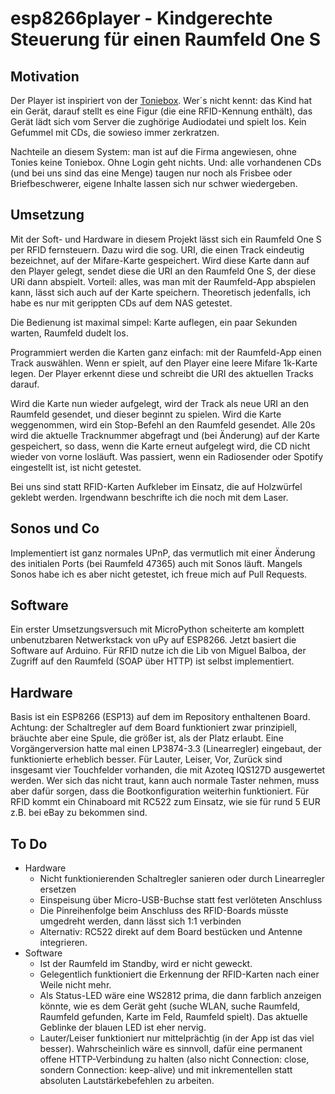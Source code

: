 esp8266player - Kindgerechte Steuerung für einen Raumfeld One S
===============================================================

Motivation
----------
Der Player ist inspiriert von der [Toniebox](https://tonies.de/). Wer´s nicht kennt: das Kind hat ein Gerät, darauf stellt es eine Figur (die eine RFID-Kennung enthält), das Gerät lädt sich vom Server die zughörige Audiodatei und spielt los. Kein Gefummel mit CDs, die sowieso immer zerkratzen.

Nachteile an diesem System: man ist auf die Firma angewiesen, ohne Tonies keine Toniebox. Ohne Login geht nichts. Und: alle vorhandenen CDs (und bei uns sind das eine Menge) taugen nur noch als Frisbee oder Briefbeschwerer, eigene Inhalte lassen sich nur schwer wiedergeben.

Umsetzung
---------
Mit der Soft- und Hardware in diesem Projekt lässt sich ein Raumfeld One S per RFID fernsteuern. Dazu wird die sog. URI, die einen Track eindeutig bezeichnet, auf der Mifare-Karte gespeichert. Wird diese Karte dann auf den Player gelegt, sendet diese die URI an den Raumfeld One S, der diese URi dann abspielt. 
Vorteil: alles, was man mit der Raumfeld-App abspielen kann, lässt sich auch auf der Karte speichern. Theoretisch jedenfalls, ich habe es nur mit gerippten CDs auf dem NAS getestet.

Die Bedienung ist maximal simpel: Karte auflegen, ein paar Sekunden warten, Raumfeld dudelt los.

Programmiert werden die Karten ganz einfach: mit der Raumfeld-App einen Track auswählen. Wenn er spielt, auf den Player eine leere Mifare 1k-Karte legen. Der Player erkennt diese und schreibt die URI des aktuellen Tracks darauf. 

Wird die Karte nun wieder aufgelegt, wird der Track als neue URI an den Raumfeld gesendet, und dieser beginnt zu spielen. Wird die Karte weggenommen, wird ein Stop-Befehl an den Raumfeld gesendet.
Alle 20s wird die aktuelle Tracknummer abgefragt und (bei Änderung) auf der Karte gespeichert, so dass, wenn die Karte erneut aufgelegt wird, die CD nicht wieder von vorne losläuft. Was passiert, wenn ein Radiosender oder Spotify eingestellt ist, ist nicht getestet.

Bei uns sind statt RFID-Karten Aufkleber im Einsatz, die auf Holzwürfel geklebt werden. Irgendwann beschrifte ich die noch mit dem Laser.

Sonos und Co
------------
Implementiert ist ganz normales UPnP, das vermutlich mit einer Änderung des initialen Ports (bei Raumfeld 47365) auch mit Sonos läuft. Mangels Sonos habe ich es aber nicht getestet, ich freue mich auf Pull Requests.

Software
--------
Ein erster Umsetzungsversuch mit MicroPython scheiterte am komplett unbenutzbaren Netwerkstack von uPy auf ESP8266. Jetzt basiert die Software auf Arduino. Für RFID nutze ich die Lib von Miguel Balboa, der Zugriff auf den Raumfeld (SOAP über HTTP) ist selbst implementiert.

Hardware
--------
Basis ist ein ESP8266 (ESP13) auf dem im Repository enthaltenen Board. Achtung: der Schaltregler auf dem Board funktioniert zwar prinzipiell, bräuchte aber eine Spule, die größer ist, als der Platz erlaubt. Eine Vorgängerversion hatte mal einen LP3874-3.3 (Linearregler) eingebaut, der funktionierte erheblich besser.
Für Lauter, Leiser, Vor, Zurück sind insgesamt vier Touchfelder vorhanden, die mit Azoteq IQS127D ausgewertet werden. Wer sich das nicht traut, kann auch normale Taster nehmen, muss aber dafür sorgen, dass die Bootkonfiguration weiterhin funktioniert.
Für RFID kommt ein Chinaboard mit RC522 zum Einsatz, wie sie für rund 5 EUR z.B. bei eBay zu bekommen sind.

To Do
-----
* Hardware
  * Nicht funktionierenden Schaltregler sanieren oder durch Linearregler ersetzen
  * Einspeisung über Micro-USB-Buchse statt fest verlöteten Anschluss
  * Die Pinreihenfolge beim Anschluss des RFID-Boards müsste umgedreht werden, dann lässt sich 1:1 verbinden
  * Alternativ: RC522 direkt auf dem Board bestücken und Antenne integrieren.
* Software
  * Ist der Raumfeld im Standby, wird er nicht geweckt. 
  * Gelegentlich funktioniert die Erkennung der RFID-Karten nach einer Weile nicht mehr.
  * Als Status-LED wäre eine WS2812 prima, die dann farblich anzeigen könnte, wie es dem Gerät geht (suche WLAN, suche Raumfeld, Raumfeld gefunden, Karte im Feld, Raumfeld spielt). Das aktuelle Geblinke der blauen LED ist eher nervig.
  * Lauter/Leiser funktioniert nur mittelprächtig (in der App ist das viel besser). Wahrscheinlich wäre es sinnvoll, dafür eine permanent offene HTTP-Verbindung zu halten (also nicht Connection: close, sondern Connection: keep-alive) und mit inkrementellen statt absoluten Lautstärkebefehlen zu arbeiten.